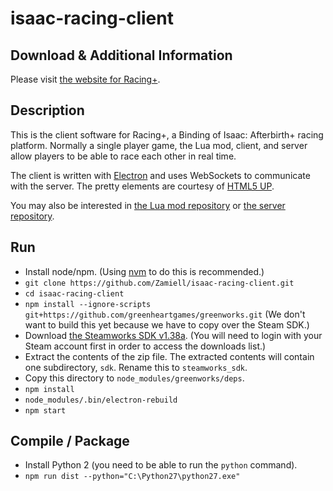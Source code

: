 isaac-racing-client
===================

Download & Additional Information
---------------------------------

Please visit [the website for Racing+](https://isaacracing.net/).



Description
-----------

This is the client software for Racing+, a Binding of Isaac: Afterbirth+ racing platform. Normally a single player game, the Lua mod, client, and server allow players to be able to race each other in real time.

The client is written with [Electron](http://electron.atom.io/) and uses WebSockets to communicate with the server. The pretty elements are courtesy of [HTML5 UP](https://html5up.net/).

You may also be interested in [the Lua mod repository](https://github.com/Zamiell/isaac-racing-mod) or [the server repository](https://github.com/Zamiell/isaac-racing-server).



Run
---

* Install node/npm. (Using [nvm](https://github.com/creationix/nvm) to do this is recommended.)
* `git clone https://github.com/Zamiell/isaac-racing-client.git`
* `cd isaac-racing-client`
* `npm install --ignore-scripts git+https://github.com/greenheartgames/greenworks.git` (We don't want to build this yet because we have to copy over the Steam SDK.)
* Download [the Steamworks SDK v1.38a](https://partner.steamgames.com/downloads/list). (You will need to login with your Steam account first in order to access the downloads list.)
* Extract the contents of the zip file. The extracted contents will contain one subdirectory, `sdk`. Rename this to `steamworks_sdk`.
* Copy this directory to `node_modules/greenworks/deps`.
* `npm install`
* `node_modules/.bin/electron-rebuild`
* `npm start`



Compile / Package
-----------------

* Install Python 2 (you need to be able to run the `python` command).
* `npm run dist --python="C:\Python27\python27.exe"`
